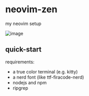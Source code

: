 # neovim-zen

my neovim setup

![image](https://github.com/dask-58/dot-files/assets/140686560/550f8698-e225-4f0f-9b25-9f2e16ab1fd0)

## quick-start

requirements:

- a true color terminal (e.g. kitty)
- a nerd font (like ttf-firacode-nerd)
- nodejs and npm
- ripgrep
